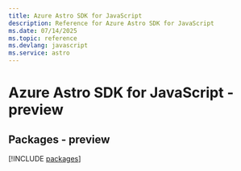 ```yaml
---
title: Azure Astro SDK for JavaScript
description: Reference for Azure Astro SDK for JavaScript
ms.date: 07/14/2025
ms.topic: reference
ms.devlang: javascript
ms.service: astro
---
```

# Azure Astro SDK for JavaScript - preview
## Packages - preview
[!INCLUDE [packages](astro-index.md)]